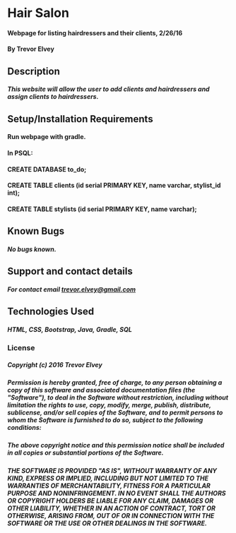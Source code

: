 # Hair Salon

#### Webpage for listing hairdressers and their clients, 2/26/16

#### By Trevor Elvey

## Description

##### This website will allow the user to add clients and hairdressers and assign clients to hairdressers.

## Setup/Installation Requirements

#### Run webpage with gradle.

#### In PSQL:
#### CREATE DATABASE to_do;
#### CREATE TABLE clients (id serial PRIMARY KEY, name varchar, stylist_id int);
#### CREATE TABLE stylists (id serial PRIMARY KEY, name varchar);

## Known Bugs

##### No bugs known.

## Support and contact details

##### For contact email trevor.elvey@gmail.com

## Technologies Used

##### HTML, CSS, Bootstrap, Java, Gradle, SQL

### License

##### Copyright (c) 2016 Trevor Elvey

##### Permission is hereby granted, free of charge, to any person obtaining a copy of this software and associated documentation files (the "Software"), to deal in the Software without restriction, including without limitation the rights to use, copy, modify, merge, publish, distribute, sublicense, and/or sell copies of the Software, and to permit persons to whom the Software is furnished to do so, subject to the following conditions:

##### The above copyright notice and this permission notice shall be included in all copies or substantial portions of the Software.

##### THE SOFTWARE IS PROVIDED "AS IS", WITHOUT WARRANTY OF ANY KIND, EXPRESS OR IMPLIED, INCLUDING BUT NOT LIMITED TO THE WARRANTIES OF MERCHANTABILITY, FITNESS FOR A PARTICULAR PURPOSE AND NONINFRINGEMENT. IN NO EVENT SHALL THE AUTHORS OR COPYRIGHT HOLDERS BE LIABLE FOR ANY CLAIM, DAMAGES OR OTHER LIABILITY, WHETHER IN AN ACTION OF CONTRACT, TORT OR OTHERWISE, ARISING FROM, OUT OF OR IN CONNECTION WITH THE SOFTWARE OR THE USE OR OTHER DEALINGS IN THE SOFTWARE.
